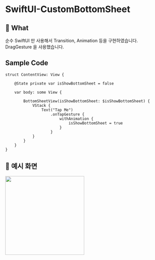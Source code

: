 # SwiftUI-CustomBottomSheet

## 👀 What
순수 SwiftUI 만 사용해서 Transition, Animation 등을 구현하였습니다.  
DragGesture 을 사용했습니다.

## Sample Code
```
struct ContentView: View {
    
    @State private var isShowBottomSheet = false
    
    var body: some View {
     
        BottomSheetView(isShowBottomSheet: $isShowBottomSheet) {
            VStack {
                Text("Tap Me")
                    .onTapGesture {
                        withAnimation {
                            isShowBottomSheet = true
                        }
                    }
            }
        }
    }
}
```

## 📱 예시 화면
<img src="https://user-images.githubusercontent.com/85481204/236637189-cf4daf60-2949-472a-b605-86682d8cd6cb.gif" width="250">
